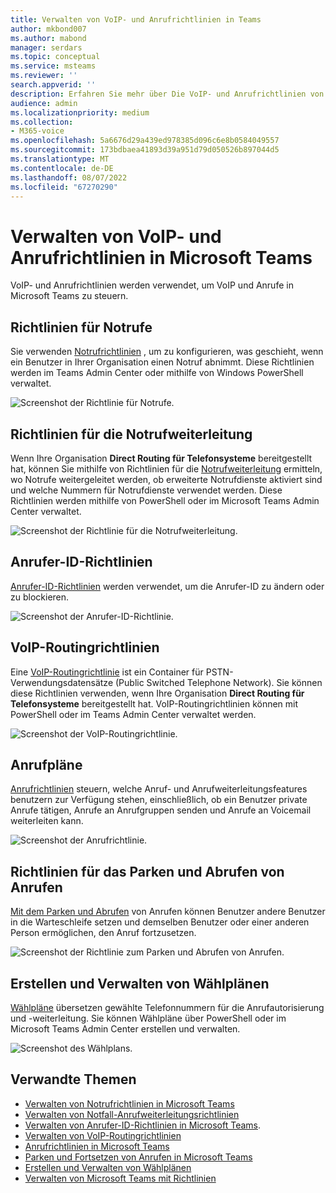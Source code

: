 ```yaml
---
title: Verwalten von VoIP- und Anrufrichtlinien in Teams
author: mkbond007
ms.author: mabond
manager: serdars
ms.topic: conceptual
ms.service: msteams
ms.reviewer: ''
search.appverid: ''
description: Erfahren Sie mehr über Die VoIP- und Anrufrichtlinien von Teams.
audience: admin
ms.localizationpriority: medium
ms.collection:
- M365-voice
ms.openlocfilehash: 5a6676d29a439ed978385d096c6e8b0584049557
ms.sourcegitcommit: 173bdbaea41893d39a951d79d050526b897044d5
ms.translationtype: MT
ms.contentlocale: de-DE
ms.lasthandoff: 08/07/2022
ms.locfileid: "67270290"
---
```

# <a name="manage-voice-and-calling-policies-in-microsoft-teams"></a>Verwalten von VoIP- und Anrufrichtlinien in Microsoft Teams

VoIP- und Anrufrichtlinien werden verwendet, um VoIP und Anrufe in Microsoft Teams zu steuern.

## <a name="emergency-calling-policies"></a>Richtlinien für Notrufe

Sie verwenden [Notrufrichtlinien](manage-emergency-calling-policies.md) , um zu konfigurieren, was geschieht, wenn ein Benutzer in Ihrer Organisation einen Notruf abnimmt. Diese Richtlinien werden im Teams Admin Center oder mithilfe von Windows PowerShell verwaltet.

![Screenshot der Richtlinie für Notrufe.](media/emergency-calling-policy2.png)

## <a name="emergency-call-routing-policies"></a>Richtlinien für die Notrufweiterleitung

Wenn Ihre Organisation **Direct Routing für Telefonsysteme** bereitgestellt hat, können Sie mithilfe von Richtlinien für die [Notrufweiterleitung](manage-emergency-call-routing-policies.md) ermitteln, wo Notrufe weitergeleitet werden, ob erweiterte Notrufdienste aktiviert sind und welche Nummern für Notrufdienste verwendet werden. Diese Richtlinien werden mithilfe von PowerShell oder im Microsoft Teams Admin Center verwaltet.

![Screenshot der Richtlinie für die Notrufweiterleitung.](media/emergency-call-routing-policy.png)

## <a name="caller-id-policies"></a>Anrufer-ID-Richtlinien

[Anrufer-ID-Richtlinien](caller-id-policies.md) werden verwendet, um die Anrufer-ID zu ändern oder zu blockieren.

![Screenshot der Anrufer-ID-Richtlinie.](media/caller-id-policy.png)

## <a name="voice-routing-policies"></a>VoIP-Routingrichtlinien

Eine [VoIP-Routingrichtlinie](manage-voice-routing-policies.md) ist ein Container für PSTN-Verwendungsdatensätze (Public Switched Telephone Network). Sie können diese Richtlinien verwenden, wenn Ihre Organisation **Direct Routing für Telefonsysteme** bereitgestellt hat. VoIP-Routingrichtlinien können mit PowerShell oder im Teams Admin Center verwaltet werden.

![Screenshot der VoIP-Routingrichtlinie.](media/voice-routing-policy.png)

## <a name="calling-policies"></a>Anrufpläne

[Anrufrichtlinien](teams-calling-policy.md) steuern, welche Anruf- und Anrufweiterleitungsfeatures benutzern zur Verfügung stehen, einschließlich, ob ein Benutzer private Anrufe tätigen, Anrufe an Anrufgruppen senden und Anrufe an Voicemail weiterleiten kann.

![Screenshot der Anrufrichtlinie.](media/calling-policy.png)

## <a name="call-park-and-retrieve-policies"></a>Richtlinien für das Parken und Abrufen von Anrufen

[Mit dem Parken und Abrufen](call-park-and-retrieve.md) von Anrufen können Benutzer andere Benutzer in die Warteschleife setzen und demselben Benutzer oder einer anderen Person ermöglichen, den Anruf fortzusetzen.

![Screenshot der Richtlinie zum Parken und Abrufen von Anrufen.](media/call-park-policy.png)

## <a name="create-and-manage-dial-plans"></a>Erstellen und Verwalten von Wählplänen

[Wählpläne](create-and-manage-dial-plans.md) übersetzen gewählte Telefonnummern für die Anrufautorisierung und -weiterleitung. Sie können Wählpläne über PowerShell oder im Microsoft Teams Admin Center erstellen und verwalten.

![Screenshot des Wählplans.](media/dial-plans.png)

## <a name="related-topics"></a>Verwandte Themen

* [Verwalten von Notrufrichtlinien in Microsoft Teams](manage-emergency-calling-policies.md)
* [Verwalten von Notfall-Anrufweiterleitungsrichtlinien](manage-emergency-call-routing-policies.md)
* [Verwalten von Anrufer-ID-Richtlinien in Microsoft Teams](caller-id-policies.md).
* [Verwalten von VoIP-Routingrichtlinien](manage-voice-routing-policies.md)
* [Anrufrichtlinien in Microsoft Teams](teams-calling-policy.md)
* [Parken und Fortsetzen von Anrufen in Microsoft Teams](call-park-and-retrieve.md)
* [Erstellen und Verwalten von Wählplänen](create-and-manage-dial-plans.md)
* [Verwalten von Microsoft Teams mit Richtlinien](manage-teams-with-policies.md)
